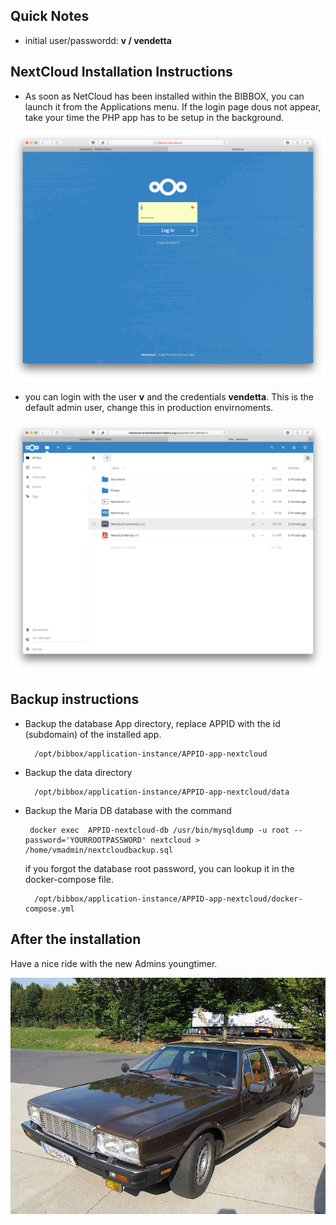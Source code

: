 ## Quick Notes

* initial user/passwordd: **v / vendetta**

## NextCloud Installation Instructions 

* As soon as NetCloud has been installed within the BIBBOX, you can launch it from the Applications menu. If the login page dous not appear, take your time the PHP app has to be setup in the background.


![SCREEN1](screen-01.png)

* you can login with the user **v** and the credentials **vendetta**. This is the default admin user, change this in production envirnoments. 

![SCREEN2](screen-02.png)


## Backup instructions

* Backup the database App directory, replace APPID with the id (subdomain) of the installed app. 

        /opt/bibbox/application-instance/APPID-app-nextcloud
        
* Backup the data directory 
    
        /opt/bibbox/application-instance/APPID-app-nextcloud/data
        
* Backup the Maria DB database with the command
       
       docker exec  APPID-nextcloud-db /usr/bin/mysqldump -u root --password='YOURROOTPASSWORD' nextcloud > /home/vmadmin/nextcloudbackup.sql

   if you forgot the database root password, you can lookup it in the docker-compose file. 
   
        /opt/bibbox/application-instance/APPID-app-nextcloud/docker-compose.yml


## After the installation

Have a nice ride with the new Admins youngtimer.

![FINAL](install-screen-final.jpg)
